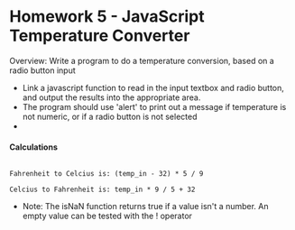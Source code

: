 # Homework 5 - JavaScript Temperature Converter

Overview: Write a program to do a temperature conversion, based on a radio button input

- Link a javascript function to read in the input textbox and radio button, and output the results into the appropriate area. 
- The program should use 'alert' to print out a message if temperature is not numeric, or if a radio button is not selected
- 
#### Calculations
```

Fahrenheit to Celcius is: (temp_in - 32) * 5 / 9

Celcius to Fahrenheit is: temp_in * 9 / 5 + 32
```

- Note: The isNaN function returns true if a value isn't a number.  An empty value can be tested with the ! operator
